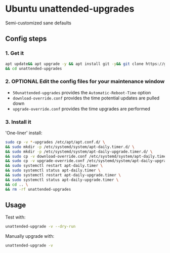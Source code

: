 # Ubuntu unattended-upgrades

Semi-customized sane defaults

## Config steps

### 1. Get it

```bash
apt update&& apt upgrade -y && apt install git -y&& git clone https://github.com/dev01d/unattended-upgrades.git \
&& cd unattended-upgrades
```

### 2. OPTIONAL Edit the config files for your maintenance window

- `50unattended-upgrades` provides the `Automatic-Reboot-Time` option
- `download-override.conf` provides the time potential updates are pulled down
- `upgrade-override.conf` provides the time upgrades are performed

### 3. Install it

'One-liner' install:

<!-- spellchecker: disable -->

```bash
sudo cp -v *-upgrades /etc/apt/apt.conf.d/ \
&& sudo mkdir -p /etc/systemd/system/apt-daily.timer.d/ \
&& sudo mkdir -p /etc/systemd/system/apt-daily-upgrade.timer.d/ \
&& sudo cp -v download-override.conf /etc/systemd/system/apt-daily.timer.d/override.conf \
&& sudo cp -v upgrade-override.conf /etc/systemd/system/apt-daily-upgrade.timer.d/override.conf \
&& sudo systemctl restart apt-daily.timer \
&& sudo systemctl status apt-daily.timer \
&& sudo systemctl restart apt-daily-upgrade.timer \
&& sudo systemctl status apt-daily-upgrade.timer \
&& cd .. \
&& rm -rf unattended-upgrades
```

<!-- spellchecker: enable -->

## Usage

Test with:

```bash
unattended-upgrade -v --dry-run
```

Manually upgrade with:

```bash
unattended-upgrade -v
```
